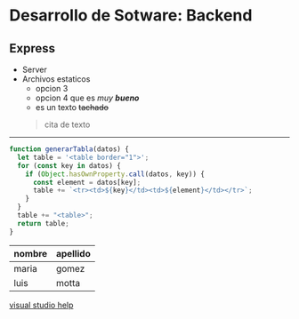 # Desarrollo de Sotware: Backend
## Express
* Server
* Archivos estaticos
    * opcion 3
    * opcion 4 que es *muy **bueno***
    * es un texto ~~tachado~~
    > cita de texto

---
```javascript
function generarTabla(datos) {
  let table = '<table border="1">';
  for (const key in datos) {
    if (Object.hasOwnProperty.call(datos, key)) {
      const element = datos[key];
      table += `<tr><td>${key}</td><td>${element}</td></tr>`;
    }
  }
  table += "<table>";
  return table;
}
```
|nombre | apellido |
|--- |--|
|maria|gomez|
|luis|motta|

[visual studio help](http://google.com)
